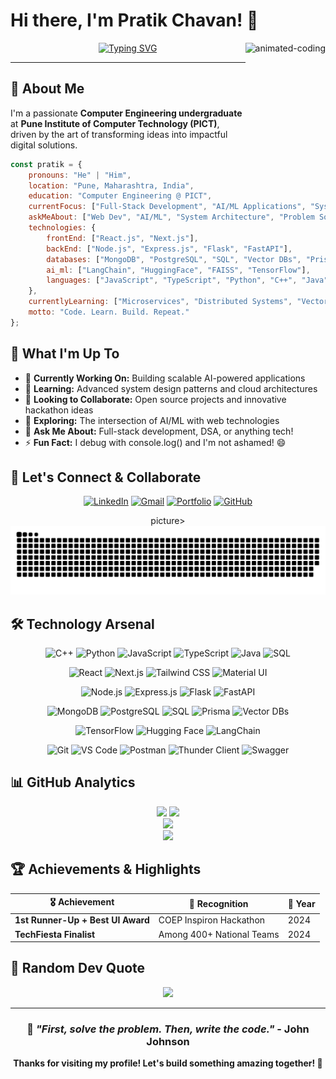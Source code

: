 # Hi there, I'm Pratik Chavan! 👋

<div align="center">
<img align="right" height="150" src="https://user-images.githubusercontent.com/74038190/229223263-cf2e4b07-2615-4f87-9c38-e37600f8381a.gif" alt="animated-coding" />

[![Typing SVG](https://readme-typing-svg.herokuapp.com?font=Fira+Code&size=22&pause=1000&color=00D9FF&center=true&vCenter=true&width=600&lines=Computer+Engineering+Student+%40+PICT;Full-Stack+Developer;AI%2FML+Explorer;Problem+Solver+%26+Innovation+Enthusiast)](https://git.io/typing-svg)


</div>

---


## 🚀 About Me



I'm a passionate **Computer Engineering undergraduate** at **Pune Institute of Computer Technology (PICT)**, driven by the art of transforming ideas into impactful digital solutions.

```javascript
const pratik = {
    pronouns: "He" | "Him",
    location: "Pune, Maharashtra, India",
    education: "Computer Engineering @ PICT",
    currentFocus: ["Full-Stack Development", "AI/ML Applications", "System Design"],
    askMeAbout: ["Web Dev", "AI/ML", "System Architecture", "Problem Solving"],
    technologies: {
        frontEnd: ["React.js", "Next.js"],
        backEnd: ["Node.js", "Express.js", "Flask", "FastAPI"],
        databases: ["MongoDB", "PostgreSQL", "SQL", "Vector DBs", "Prisma ORM"],
        ai_ml: ["LangChain", "HuggingFace", "FAISS", "TensorFlow"],
        languages: ["JavaScript", "TypeScript", "Python", "C++", "Java", "SQL"]
    },
    currentlyLearning: ["Microservices", "Distributed Systems", "Vector Databases"],
    motto: "Code. Learn. Build. Repeat."
};
```

## 🎯 What I'm Up To

- 🔭 **Currently Working On:** Building scalable AI-powered applications
- 🌱 **Learning:** Advanced system design patterns and cloud architectures
- 👯 **Looking to Collaborate:** Open source projects and innovative hackathon ideas
- 🤔 **Exploring:** The intersection of AI/ML with web technologies
- 💬 **Ask Me About:** Full-stack development, DSA, or anything tech!
- ⚡ **Fun Fact:** I debug with console.log() and I'm not ashamed! 😄

## 🤝 Let's Connect & Collaborate

<div align="center">

[![LinkedIn](https://img.shields.io/badge/LinkedIn-Pratik%20Chavan-0077B5?style=for-the-badge&logo=linkedin&logoColor=white)](https://linkedin.com/in/pratik-chavan-09bb0b2a1)
[![Gmail](https://img.shields.io/badge/Gmail-pratikpchavan75@gmail.com-D14836?style=for-the-badge&logo=gmail&logoColor=white)](mailto:pratikpchavan75@gmail.com)
[![Portfolio](https://img.shields.io/badge/Portfolio-Visit%20Now-000000?style=for-the-badge&logo=vercel&logoColor=white)](https://pratikchavan05-portfolio.vercel.app)
[![GitHub](https://img.shields.io/badge/GitHub-Follow%20Me-181717?style=for-the-badge&logo=github&logoColor=white)](https://github.com/PratikChavan05)

picture>
  <source media="(prefers-color-scheme: dark)" srcset="https://raw.githubusercontent.com/platane/platane/output/github-contribution-grid-snake-dark.svg">
  <source media="(prefers-color-scheme: light)" srcset="https://raw.githubusercontent.com/platane/platane/output/github-contribution-grid-snake.svg">
  <img alt="github contribution grid snake animation" src="https://raw.githubusercontent.com/platane/platane/output/github-contribution-grid-snake.svg">
</picture>

</div>


## 🛠️ Technology Arsenal

<div align="center">


![C++](https://img.shields.io/badge/C++-00599C?style=for-the-badge&logo=cplusplus&logoColor=white)
![Python](https://img.shields.io/badge/Python-3776AB?style=for-the-badge&logo=python&logoColor=white)
![JavaScript](https://img.shields.io/badge/JavaScript-F7DF1E?style=for-the-badge&logo=javascript&logoColor=black)
![TypeScript](https://img.shields.io/badge/TypeScript-3178C6?style=for-the-badge&logo=typescript&logoColor=white)
![Java](https://img.shields.io/badge/Java-007396?style=for-the-badge&logo=java&logoColor=white)
![SQL](https://img.shields.io/badge/SQL-336791?style=for-the-badge&logo=postgresql&logoColor=white)


![React](https://img.shields.io/badge/React-20232A?style=for-the-badge&logo=react&logoColor=61DAFB)
![Next.js](https://img.shields.io/badge/Next.js-000000?style=for-the-badge&logo=nextdotjs&logoColor=white)
![Tailwind CSS](https://img.shields.io/badge/Tailwind_CSS-38B2AC?style=for-the-badge&logo=tailwind-css&logoColor=white)
![Material UI](https://img.shields.io/badge/Material_UI-0081CB?style=for-the-badge&logo=mui&logoColor=white)

![Node.js](https://img.shields.io/badge/Node.js-339933?style=for-the-badge&logo=nodedotjs&logoColor=white)
![Express.js](https://img.shields.io/badge/Express.js-000000?style=for-the-badge&logo=express&logoColor=white)
![Flask](https://img.shields.io/badge/Flask-000000?style=for-the-badge&logo=flask&logoColor=white)
![FastAPI](https://img.shields.io/badge/FastAPI-009688?style=for-the-badge&logo=fastapi&logoColor=white)


![MongoDB](https://img.shields.io/badge/MongoDB-47A248?style=for-the-badge&logo=mongodb&logoColor=white)
![PostgreSQL](https://img.shields.io/badge/PostgreSQL-336791?style=for-the-badge&logo=postgresql&logoColor=white)
![SQL](https://img.shields.io/badge/SQL-336791?style=for-the-badge&logo=mysql&logoColor=white)
![Prisma](https://img.shields.io/badge/Prisma-2D3748?style=for-the-badge&logo=prisma&logoColor=white)
![Vector DBs](https://img.shields.io/badge/Vector_DBs-FF6B6B?style=for-the-badge)


![TensorFlow](https://img.shields.io/badge/TensorFlow-FF6F00?style=for-the-badge&logo=tensorflow&logoColor=white)
![Hugging Face](https://img.shields.io/badge/🤗_Hugging_Face-FFD21E?style=for-the-badge)
![LangChain](https://img.shields.io/badge/🦜_LangChain-1C3C3C?style=for-the-badge)

![Git](https://img.shields.io/badge/Git-F05032?style=for-the-badge&logo=git&logoColor=white)
![VS Code](https://img.shields.io/badge/VS_Code-007ACC?style=for-the-badge&logo=visual-studio-code&logoColor=white)
![Postman](https://img.shields.io/badge/Postman-FF6C37?style=for-the-badge&logo=postman&logoColor=white)
![Thunder Client](https://img.shields.io/badge/Thunder_Client-FF6B2B?style=for-the-badge&logo=thunderclient&logoColor=white)
![Swagger](https://img.shields.io/badge/Swagger_UI-85EA2D?style=for-the-badge&logo=swagger&logoColor=black)

</div>

## 📊 GitHub Analytics

<div align="center">
  <img height="180em" src="https://github-readme-stats.vercel.app/api?username=PratikChavan05&show_icons=true&theme=tokyonight&include_all_commits=true&count_private=true"/>
  <img height="180em" src="https://github-readme-stats.vercel.app/api/top-langs/?username=PratikChavan05&layout=compact&langs_count=8&theme=tokyonight"/>
</div>

<div align="center">
  <img src="https://streak-stats.demolab.com?user=PratikChavan05&theme=tokyonight&border_radius=6" />
</div>

<div align="center">
  <img src="https://github-readme-activity-graph.vercel.app/graph?username=PratikChavan05&bg_color=1a1b27&color=628fdb&line=d65d0e&point=ffdd44&area=true&hide_border=true" />
</div>

## 🏆 Achievements & Highlights

<div align="center">

| 🎖️ Achievement | 🏅 Recognition | 📅 Year |
|----------------|----------------|---------|
| **1st Runner-Up + Best UI Award** | COEP Inspiron Hackathon | 2024 |
| **TechFiesta Finalist** | Among 400+ National Teams | 2024 |

</div>



## 💭 Random Dev Quote

<div align="center">

![](https://quotes-github-readme.vercel.app/api?type=horizontal&theme=tokyonight)

</div>

---

<div align="center">
  
### 🎵 *"First, solve the problem. Then, write the code."* - John Johnson

**Thanks for visiting my profile! Let's build something amazing together! 🚀**




</div>
